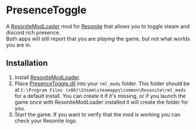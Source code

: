 # PresenceToggle

A [ResoniteModLoader](https://github.com/resonite-modding-group/ResoniteModLoader) mod for [Resonite](https://resonite.com/) that allows you to toggle steam and discord rich presence.<br>
Both apps will still report that you are *playing* the game, but not what worlds you are in.

## Installation
1. Install [ResoniteModLoader](https://github.com/resonite-modding-group/ResoniteModLoader).
1. Place [PresenceToggle.dll](https://github.com/art0007i/PresenceToggle/releases/latest/download/PresenceToggle.dll) into your `rml_mods` folder. This folder should be at `C:\Program Files (x86)\Steam\steamapps\common\Resonite\rml_mods` for a default install. You can create it if it's missing, or if you launch the game once with ResoniteModLoader installed it will create the folder for you.
1. Start the game. If you want to verify that the mod is working you can check your Resonite logs.
